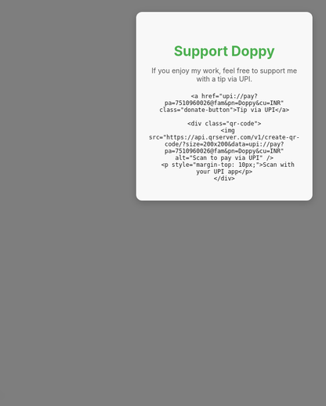 
<!DOCTYPE html>
<html lang="en">
<head>
  <meta charset="UTF-8" />
  <meta name="viewport" content="width=device-width, initial-scale=1.0"/>
  <title>Support Doppy</title>
  <style>
    * {
      box-sizing: border-box;
    }

    body {
      font-family: Arial, sans-serif;
      margin: 0;
      padding: 0;
      height: 100vh;
      background-image: url('https://source.unsplash.com/1600x900/?abstract,light');
      background-size: cover;
      background-position: center;
      background-repeat: no-repeat;
      display: flex;
      justify-content: center;
      align-items: center;
      overflow: hidden;
      position: relative;
    }

    .overlay {
      position: absolute;
      top: 0;
      left: 0;
      width: 100%;
      height: 100%;
      background-color: rgba(0, 0, 0, 0.5);
      z-index: 0;
    }

    .container {
      position: relative;
      z-index: 2;
      background-color: rgba(255, 255, 255, 0.95);
      padding: 24px;
      border-radius: 12px;
      text-align: center;
      box-shadow: 0px 4px 15px rgba(0, 0, 0, 0.2);
      max-width: 360px;
      width: 90%;
    }

    h1 {
      color: #4CAF50;
      margin-bottom: 10px;
    }

    p {
      color: #555;
      font-size: 1em;
      margin-bottom: 20px;
    }

    .donate-button {
      display: inline-block;
      background-color: #4CAF50;
      color: #fff;
      padding: 14px 28px;
      text-decoration: none;
      border-radius: 6px;
      font-size: 1.1em;
      transition: background-color 0.3s ease;
    }

    .donate-button:hover {
      background-color: #45a049;
    }

    .qr-code {
      display: none;
      margin: 20px 0;
    }

    .qr-code img {
      width: 200px;
      height: 200px;
    }

    @media (min-width: 768px) {
      .qr-code {
        display: block;
      }

      .donate-button {
        display: none;
      }
    }

    /* Bird shadow animation */
    .bird-shadow {
      position: absolute;
      top: 20%;
      left: -100px;
      width: 80px;
      height: 40px;
      background: radial-gradient(ellipse at center, rgba(0, 0, 0, 0.2) 0%, transparent 70%);
      border-radius: 50%;
      transform: scaleX(2) rotate(15deg);
      animation: flyAcross 12s linear infinite;
      z-index: 1;
    }

    @keyframes flyAcross {
      0% {
        left: -100px;
        top: 20%;
        opacity: 0;
      }
      10% {
        opacity: 1;
      }
      50% {
        top: 30%;
        transform: scaleX(2) rotate(10deg);
      }
      90% {
        opacity: 1;
      }
      100% {
        left: 110%;
        top: 25%;
        opacity: 0;
      }
    }
  </style>
</head>
<body>
  <div class="overlay"></div>
  <div class="bird-shadow"></div>

  <div class="container">
    <h1>Support Doppy</h1>
    <p>If you enjoy my work, feel free to support me with a tip via UPI.</p>

    <a href="upi://pay?pa=7510960026@fam&pn=Doppy&cu=INR" class="donate-button">Tip via UPI</a>

    <div class="qr-code">
      <img src="https://api.qrserver.com/v1/create-qr-code/?size=200x200&data=upi://pay?pa=7510960026@fam&pn=Doppy&cu=INR" alt="Scan to pay via UPI" />
      <p style="margin-top: 10px;">Scan with your UPI app</p>
    </div>
  </div>
</body>
</html>
